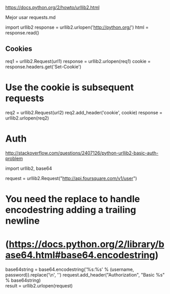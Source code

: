 https://docs.python.org/2/howto/urllib2.html

Mejor usar requests.md


import urllib2
response = urllib2.urlopen('http://python.org/')
html = response.read()


## Cookies ##
req1 = urllib2.Request(url1)
response = urllib2.urlopen(req1)
cookie = response.headers.get('Set-Cookie')

# Use the cookie is subsequent requests
req2 = urllib2.Request(url2)
req2.add_header('cookie', cookie)
response = urllib2.urlopen(req2)



# Auth
http://stackoverflow.com/questions/2407126/python-urllib2-basic-auth-problem

import urllib2, base64

request = urllib2.Request("http://api.foursquare.com/v1/user")
# You need the replace to handle encodestring adding a trailing newline 
# (https://docs.python.org/2/library/base64.html#base64.encodestring)
base64string = base64.encodestring('%s:%s' % (username, password)).replace('\n', '')
request.add_header("Authorization", "Basic %s" % base64string)   
result = urllib2.urlopen(request)
